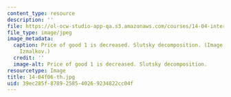 ```yaml
---
content_type: resource
description: ''
file: https://ol-ocw-studio-app-qa.s3.amazonaws.com/courses/14-04-intermediate-microeconomic-theory-fall-2006/39ec285f8789258540269234822cc04f_14-04f06-th.jpg
file_type: image/jpeg
image_metadata:
  caption: Price of good 1 is decreased. Slutsky decomposition. (Image by Prof. Sergei
    Izmalkov.)
  credit: ''
  image-alt: Price of good 1 is decreased. Slutsky decomposition.
resourcetype: Image
title: 14-04f06-th.jpg
uid: 39ec285f-8789-2585-4026-9234822cc04f
---
```

